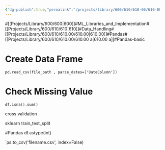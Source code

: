 ```yaml
---
{"dg-publish":true,"permalink":"/projects/library/600/610/610-00/610-00-a/","noteIcon":"0","created":"2024-01-18T00:15:51.092+09:00","updated":"2024-02-26T21:16:37.664+09:00"}
---
```


#[[Projects/Library/600/600\|600]]#ML_Libraries_and_Implementation#[[Projects/Library/600/610/610\|610]]#Data_Handling#[[Projects/Library/600/610/610.00/610.00\|610.00]]#Pandas#[[Projects/Library/600/610/610.00/610.00 a\|610.00 a]]#Pandas-basic


# Create Data Frame



`pd.read_csv(file_path , parse_dates=['DateColumn'])`


# Check Missing Value
`df.isna().sum()`




cross validation

sklearn
train_test_split 


#Pandas 
df.astype(int)



`ps.to_csv('filename.csv', index=False)
